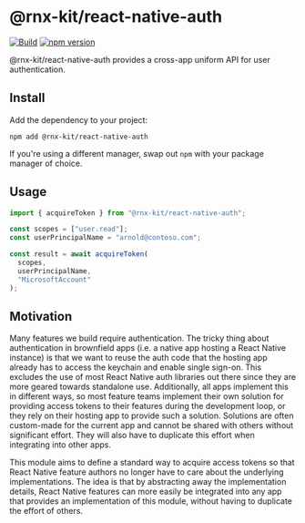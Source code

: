 # @rnx-kit/react-native-auth

[![Build](https://github.com/microsoft/rnx-kit/actions/workflows/build.yml/badge.svg)](https://github.com/microsoft/rnx-kit/actions/workflows/build.yml)
[![npm version](https://img.shields.io/npm/v/@rnx-kit/react-native-auth)](https://www.npmjs.com/package/@rnx-kit/react-native-auth)

@rnx-kit/react-native-auth provides a cross-app uniform API for user
authentication.

## Install

Add the dependency to your project:

```
npm add @rnx-kit/react-native-auth
```

If you're using a different manager, swap out `npm` with your package manager of
choice.

## Usage

```typescript
import { acquireToken } from "@rnx-kit/react-native-auth";

const scopes = ["user.read"];
const userPrincipalName = "arnold@contoso.com";

const result = await acquireToken(
  scopes,
  userPrincipalName,
  "MicrosoftAccount"
);
```

## Motivation

Many features we build require authentication. The tricky thing about
authentication in brownfield apps (i.e. a native app hosting a React Native
instance) is that we want to reuse the auth code that the hosting app already
has to access the keychain and enable single sign-on. This excludes the use of
most React Native auth libraries out there since they are more geared towards
standalone use. Additionally, all apps implement this in different ways, so most
feature teams implement their own solution for providing access tokens to their
features during the development loop, or they rely on their hosting app to
provide such a solution. Solutions are often custom-made for the current app and
cannot be shared with others without significant effort. They will also have to
duplicate this effort when integrating into other apps.

This module aims to define a standard way to acquire access tokens so that React
Native feature authors no longer have to care about the underlying
implementations. The idea is that by abstracting away the implementation
details, React Native features can more easily be integrated into any app that
provides an implementation of this module, without having to duplicate the
effort of others.
